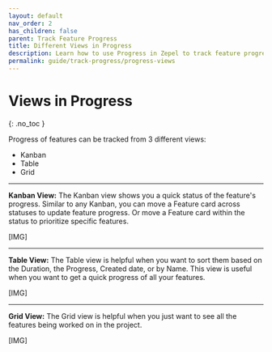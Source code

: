 ```yaml
---
layout: default
nav_order: 2
has_children: false
parent: Track Feature Progress
title: Different Views in Progress
description: Learn how to use Progress in Zepel to track feature progress and plan for the road ahead.
permalink: guide/track-progress/progress-views
---
```

# Views in Progress
{: .no_toc }

Progress of features can be tracked from 3 different views:
- Kanban
- Table
- Grid

---

**Kanban View:** The Kanban view shows you a quick status of the feature's progress. Similar to any Kanban, you can move a Feature card across statuses to update feature progress. Or move a Feature card within the status to prioritize specific features.

[IMG]

---

**Table View:** The Table view is helpful when you want to sort them based on the Duration, the Progress, Created date, or by Name. This view is useful when you want to get a quick progress of all your features.

[IMG]

---

**Grid View:** The Grid view is helpful when you just want to see all the features being worked on in the project. 

[IMG]